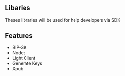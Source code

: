 ## Libaries

Theses libraries will be used for help developers via SDK

## Features

- BIP-39
- Nodes
- Light Client
- Generate Keys
- Xpub
